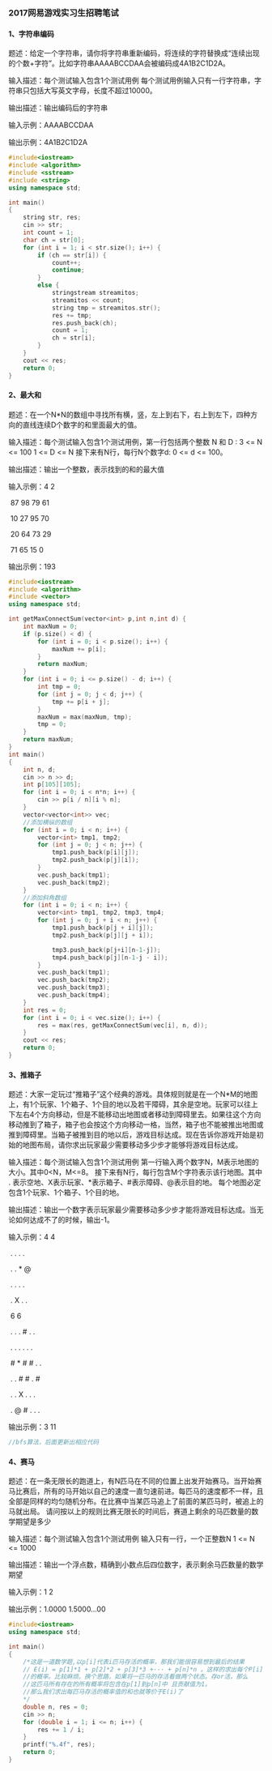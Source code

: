 ### **2017网易游戏实习生招聘笔试**

#### **1、字符串编码**

题述：给定一个字符串，请你将字符串重新编码，将连续的字符替换成“连续出现的个数+字符”。比如字符串AAAABCCDAA会被编码成4A1B2C1D2A。 

输入描述：每个测试输入包含1个测试用例 每个测试用例输入只有一行字符串，字符串只包括大写英文字母，长度不超过10000。

输出描述：输出编码后的字符串

输入示例：AAAABCCDAA

输出示例：4A1B2C1D2A

```c++
#include<iostream>
#include <algorithm>
#include <sstream>
#include <string>
using namespace std;

int main()      
{
	string str, res;
	cin >> str;
	int count = 1;
	char ch = str[0];
	for (int i = 1; i < str.size(); i++) {
		if (ch == str[i]) {
			count++;
			continue;
		}
		else {
			stringstream streamitos;
			streamitos << count;
			string tmp = streamitos.str();
			res += tmp;
			res.push_back(ch);
			count = 1;
			ch = str[i];
		}
	}
	cout << res;
	return 0;
}
```

#### **2、最大和**

题述：在一个N*N的数组中寻找所有横，竖，左上到右下，右上到左下，四种方向的直线连续D个数字的和里面最大的值。

输入描述：每个测试输入包含1个测试用例，第一行包括两个整数 N 和 D : 3 <= N <= 100 1 <= D <= N 接下来有N行，每行N个数字d: 0 <= d <= 100。

输出描述：输出一个整数，表示找到的和的最大值

输入示例：4 2 

​		   87 98 79 61 

​                   10 27 95 70 

​                   20 64 73 29 

​                   71 65 15 0

输出示例：193

```c++
#include<iostream>
#include <algorithm>
#include <vector>
using namespace std;

int getMaxConnectSum(vector<int> p,int n,int d) {
	int maxNum = 0;
	if (p.size() < d) {
		for (int i = 0; i < p.size(); i++) {
			maxNum += p[i];
		}
		return maxNum;
	}
	for (int i = 0; i <= p.size() - d; i++) {
		int tmp = 0;
		for (int j = 0; j < d; j++) {
			tmp += p[i + j];
		}
		maxNum = max(maxNum, tmp);
		tmp = 0;
	}
	return maxNum;
}
int main()      
{
	int n, d;
	cin >> n >> d;
	int p[105][105];
	for (int i = 0; i < n*n; i++) {
		cin >> p[i / n][i % n];
	}
	vector<vector<int>> vec;
	//添加横纵的数组
	for (int i = 0; i < n; i++) {
		vector<int> tmp1, tmp2;
		for (int j = 0; j < n; j++) {
			tmp1.push_back(p[i][j]);
			tmp2.push_back(p[j][i]);
		}
		vec.push_back(tmp1);
		vec.push_back(tmp2);
	}
	//添加斜角数组
	for (int i = 0; i < n; i++) {
		vector<int> tmp1, tmp2, tmp3, tmp4;
		for (int j = 0; j + i < n; j++) {
			tmp1.push_back(p[j + i][j]);
			tmp2.push_back(p[j][j + i]);

			tmp3.push_back(p[j+i][n-1-j]);
			tmp4.push_back(p[j][n-1-j - i]);
		}
		vec.push_back(tmp1);
		vec.push_back(tmp2);
		vec.push_back(tmp3);
		vec.push_back(tmp4);
	}
	int res = 0;
	for (int i = 0; i < vec.size(); i++) {
		res = max(res, getMaxConnectSum(vec[i], n, d));
	}
	cout << res;
	return 0;
}
```

#### **3、推箱子**

题述：大家一定玩过“推箱子”这个经典的游戏。具体规则就是在一个N*M的地图上，有1个玩家、1个箱子、1个目的地以及若干障碍，其余是空地。玩家可以往上下左右4个方向移动，但是不能移动出地图或者移动到障碍里去。如果往这个方向移动推到了箱子，箱子也会按这个方向移动一格，当然，箱子也不能被推出地图或推到障碍里。当箱子被推到目的地以后，游戏目标达成。现在告诉你游戏开始是初始的地图布局，请你求出玩家最少需要移动多少步才能够将游戏目标达成。

输入描述：每个测试输入包含1个测试用例 第一行输入两个数字N，M表示地图的大小。其中0<N，M<=8。 接下来有N行，每行包含M个字符表示该行地图。其中 . 表示空地、X表示玩家、*表示箱子、#表示障碍、@表示目的地。 每个地图必定包含1个玩家、1个箱子、1个目的地。

输出描述：输出一个数字表示玩家最少需要移动多少步才能将游戏目标达成。当无论如何达成不了的时候，输出-1。

输入示例：4 4 

​		   .    .    .    . 

​		   .    .   *   @

​                   .    .    .    . 

​                   .    X   .    . 

​                   6 6 

​                   .    .    .    #   .    . 

​                   .    .    .    .    .    .

​                  #   *   #   #   .    .

​                  .     .   #   #   .    #

​                  .     .   X    .    .    . 

​                  .    @  #    .    .    .

输出示例：3 11

```c++
//bfs算法，后面更新出相应代码
```

#### **4、赛马**

题述：在一条无限长的跑道上，有N匹马在不同的位置上出发开始赛马。当开始赛马比赛后，所有的马开始以自己的速度一直匀速前进。每匹马的速度都不一样，且全部是同样的均匀随机分布。在比赛中当某匹马追上了前面的某匹马时，被追上的马就出局。 请问按以上的规则比赛无限长的时间后，赛道上剩余的马匹数量的数学期望是多少

输入描述：每个测试输入包含1个测试用例 输入只有一行，一个正整数N 1 <= N <= 1000

输出描述：输出一个浮点数，精确到小数点后四位数字，表示剩余马匹数量的数学期望

输入示例：1 2

输出示例：1.0000 1.5000...00

```c++
#include<iostream>
using namespace std;

int main()      
{
	/*这是一道数学题,以p[i]代表i匹马存活的概率，那我们能很容易想到最后的结果
	// E(i) = p[1]*1 + p[2]*2 + p[3]*3 +··· + p[n]*n 。这样的求出每个P[i]
	//的概率。比较麻烦。换个思路，如果将一匹马的存活看做两个状态。存or活，那么
	//这匹马所有存在的所有概率将包含在p[1]到p[n]中 且贡献值为1。
	//那么我们求出每匹马存活的概率值的和也就等价于E(i)了
	*/
	double n, res = 0;
	cin >> n;
	for (double i = 1; i <= n; i++) {
		res += 1 / i;
	}
	printf("%.4f", res);
	return 0;
}
```

























